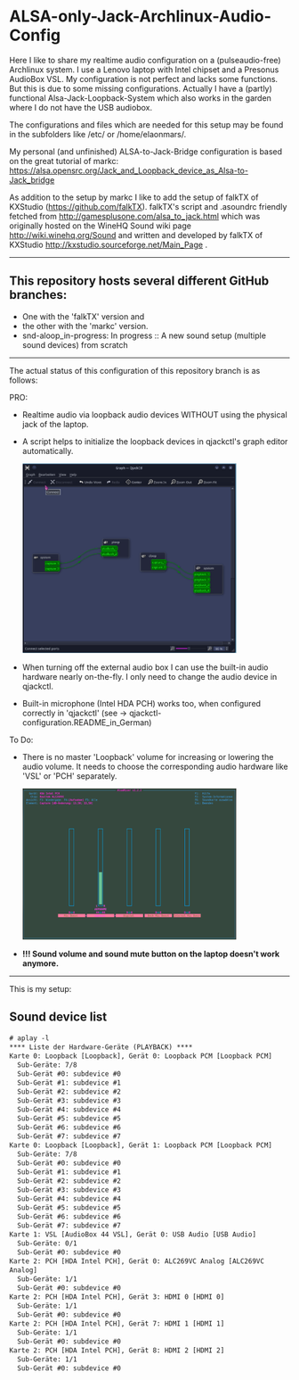 # ALSA-only-Jack-Archlinux-Audio-Config

Here I like to share my realtime audio configuration on a (pulseaudio-free) Archlinux system. I use a Lenovo laptop with Intel chipset and a Presonus AudioBox VSL. My configuration is not perfect and lacks some functions. But this is due to some missing configurations. Actually I have a (partly) functional Alsa-Jack-Loopback-System which also works in the garden where I do not have the USB audiobox.

The configurations and files which are needed for this setup may be found in the subfolders like /etc/ or /home/elaonmars/.


My personal (and unfinished) ALSA-to-Jack-Bridge configuration is based on the great tutorial of markc: https://alsa.opensrc.org/Jack_and_Loopback_device_as_Alsa-to-Jack_bridge   
     
As addition to the setup by markc I like to add the setup of falkTX of KXStudio (https://github.com/falkTX).
falkTX's script and .asoundrc friendly fetched from http://gamesplusone.com/alsa_to_jack.html which was 
originally hosted on the WineHQ Sound wiki page http://wiki.winehq.org/Sound
and written and developed by falkTX of KXStudio http://kxstudio.sourceforge.net/Main_Page .

---

## This repository hosts several different GitHub branches:
* One with the 'falkTX' version and 
* the other with the 'markc' version. 
* snd-aloop_in-progress: In progress :: A new sound setup (multiple sound devices) from scratch

---

The actual status of this configuration of this repository branch is as follows:

PRO:
  - Realtime audio via loopback audio devices WITHOUT using the physical jack of the laptop.
  - A script helps to initialize the loopback devices in qjackctl's graph editor automatically.
  
    <img src="./qjackctl-Loopback-connection.png" width=80%>
  
  - When turning off the external audio box I can use the built-in audio hardware nearly on-the-fly. I only need to change
    the audio device in qjackctl.
  - Built-in microphone (Intel HDA PCH) works too, when configured correctly in 'qjackctl' 
    (see -> qjackctl- configuration.README_in_German)
  
To Do:
  - There is no master 'Loopback' volume for increasing or lowering the audio volume. It needs to choose the corresponding
    audio hardware like 'VSL' or 'PCH' separately.
    
    <img src="./alsamixer-capturesettings.png" width="80%">
    
  - __!!! Sound volume and sound mute button on the laptop doesn't work anymore.__

---

This is my setup:

## Sound device list
```
# aplay -l
**** Liste der Hardware-Geräte (PLAYBACK) ****
Karte 0: Loopback [Loopback], Gerät 0: Loopback PCM [Loopback PCM]
  Sub-Geräte: 7/8
  Sub-Gerät #0: subdevice #0
  Sub-Gerät #1: subdevice #1
  Sub-Gerät #2: subdevice #2
  Sub-Gerät #3: subdevice #3
  Sub-Gerät #4: subdevice #4
  Sub-Gerät #5: subdevice #5
  Sub-Gerät #6: subdevice #6
  Sub-Gerät #7: subdevice #7
Karte 0: Loopback [Loopback], Gerät 1: Loopback PCM [Loopback PCM]
  Sub-Geräte: 7/8
  Sub-Gerät #0: subdevice #0
  Sub-Gerät #1: subdevice #1
  Sub-Gerät #2: subdevice #2
  Sub-Gerät #3: subdevice #3
  Sub-Gerät #4: subdevice #4
  Sub-Gerät #5: subdevice #5
  Sub-Gerät #6: subdevice #6
  Sub-Gerät #7: subdevice #7
Karte 1: VSL [AudioBox 44 VSL], Gerät 0: USB Audio [USB Audio]
  Sub-Geräte: 0/1
  Sub-Gerät #0: subdevice #0
Karte 2: PCH [HDA Intel PCH], Gerät 0: ALC269VC Analog [ALC269VC Analog]
  Sub-Geräte: 1/1
  Sub-Gerät #0: subdevice #0
Karte 2: PCH [HDA Intel PCH], Gerät 3: HDMI 0 [HDMI 0]
  Sub-Geräte: 1/1
  Sub-Gerät #0: subdevice #0
Karte 2: PCH [HDA Intel PCH], Gerät 7: HDMI 1 [HDMI 1]
  Sub-Geräte: 1/1
  Sub-Gerät #0: subdevice #0
Karte 2: PCH [HDA Intel PCH], Gerät 8: HDMI 2 [HDMI 2]
  Sub-Geräte: 1/1
  Sub-Gerät #0: subdevice #0
```
